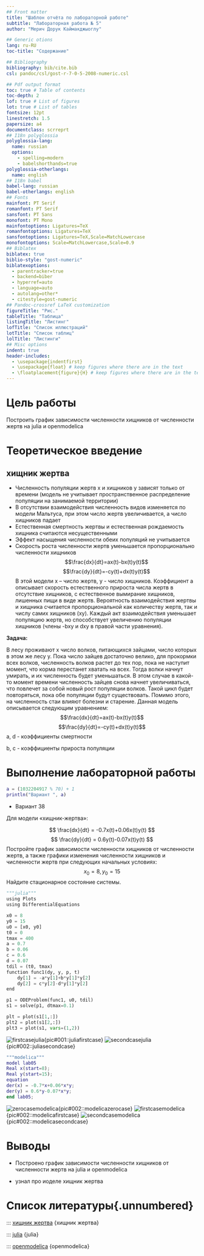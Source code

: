 ```yaml
---
## Front matter
title: "Шаблон отчёта по лабораторной работе"
subtitle: "Лабораторная работа № 5"
author: "Мерич Дорук Каймакджыоглу"

## Generic otions
lang: ru-RU
toc-title: "Содержание"

## Bibliography
bibliography: bib/cite.bib
csl: pandoc/csl/gost-r-7-0-5-2008-numeric.csl

## Pdf output format
toc: true # Table of contents
toc-depth: 2
lof: true # List of figures
lot: true # List of tables
fontsize: 12pt
linestretch: 1.5
papersize: a4
documentclass: scrreprt
## I18n polyglossia
polyglossia-lang:
  name: russian
  options:
	- spelling=modern
	- babelshorthands=true
polyglossia-otherlangs:
  name: english
## I18n babel
babel-lang: russian
babel-otherlangs: english
## Fonts
mainfont: PT Serif
romanfont: PT Serif
sansfont: PT Sans
monofont: PT Mono
mainfontoptions: Ligatures=TeX
romanfontoptions: Ligatures=TeX
sansfontoptions: Ligatures=TeX,Scale=MatchLowercase
monofontoptions: Scale=MatchLowercase,Scale=0.9
## Biblatex
biblatex: true
biblio-style: "gost-numeric"
biblatexoptions:
  - parentracker=true
  - backend=biber
  - hyperref=auto
  - language=auto
  - autolang=other*
  - citestyle=gost-numeric
## Pandoc-crossref LaTeX customization
figureTitle: "Рис."
tableTitle: "Таблица"
listingTitle: "Листинг"
lofTitle: "Список иллюстраций"
lotTitle: "Список таблиц"
lolTitle: "Листинги"
## Misc options
indent: true
header-includes:
  - \usepackage{indentfirst}
  - \usepackage{float} # keep figures where there are in the text
  - \floatplacement{figure}{H} # keep figures where there are in the text
---
```


# Цель работы

Построить график зависимости численности хищников от численности жертв на julia и openmodelica

# Теоретическое введение
## хищник жертва
* Численность популяции жертв x и хищников y зависят только от времени
(модель не учитывает пространственное распределение популяции на
занимаемой территории)
* В отсутствии взаимодействия численность видов изменяется по модели
Мальтуса, при этом число жертв увеличивается, а число хищников падает
* Естественная смертность жертвы и естественная рождаемость хищника
считаются несущественными
* Эффект насыщения численности обеих популяций не учитывается
* Скорость роста численности жертв уменьшается пропорционально
численности хищников
$$\frac{dx}{dt}=ax(t)-bx(t)y(t)$$
$$\frac{dy}{dt}=-cy(t)+dx(t)y(t)$$
В этой модели x – число жертв, y - число хищников. Коэффициент a
описывает скорость естественного прироста числа жертв в отсутствие хищников, с естественное вымирание хищников, лишенных пищи в виде жертв. Вероятность взаимодействия жертвы и хищника считается пропорциональной как количеству жертв, так и числу самих хищников (xy). Каждый акт взаимодействия уменьшает популяцию жертв, но способствует увеличению популяции хищников (члены -bxy и dxy в правой части уравнения).

**Задача:**

В лесу проживают х число волков, питающихся зайцами, число которых в
этом же лесу у. Пока число зайцев достаточно велико, для прокормки всех волков,
численность волков растет до тех пор, пока не наступит момент, что корма
перестанет хватать на всех. Тогда волки начнут умирать, и их численность будет
уменьшаться. В этом случае в какой-то момент времени численность зайцев снова
начнет увеличиваться, что повлечет за собой новый рост популяции волков. Такой
цикл будет повторяться, пока обе популяции будут существовать. Помимо этого,
на численность стаи влияют болезни и старение. Данная модель описывается
следующим уравнением:
$$\frac{dx}{dt}=ax(t)-bx(t)y(t)$$
$$\frac{dy}{dt}=-cy(t)+dx(t)y(t)$$
a, d - коэффициенты смертности

b, c - коэффициенты прироста популяции


# Выполнение лабораторной работы
```m
a = (1032204917 % 70) + 1
println("Вариант ", a)
```
- Вариант 38

Для модели «хищник-жертва»:

$$ 
 \frac{dx}{dt} = -0.7x(t)+0.06x(t)y(t)
$$
$$ 
 \frac{dy}{dt} = 0.6y(t)-0.07x(t)y(t)
$$
Постройте график зависимости численности хищников от численности жертв,
а также графики изменения численности хищников и численности жертв при
следующих начальных условиях: $$x_0=8,y_0=15$$
Найдите стационарное
состояние системы.

```python
"""julia"""
using Plots
using DifferentialEquations

x0 = 8
y0 = 15
u0 = [x0, y0]
t0 = 0
tmax = 400
a = 0.7
b = 0.06
c = 0.6
d = 0.07
tdil = (t0, tmax)
function func1(dy, y, p, t)
    dy[1] = -a*y[1]+b*y[1]*y[2]
    dy[2] = c*y[2]-d*y[1]*y[2] 
end

p1 = ODEProblem(func1, u0, tdil)
s1 = solve(p1, dtmax=0.1)

plt = plot(s1[1,:])
plt2 = plot(s1[2,:])
plt3 = plot(s1, vars=(1,2))
```

![firstcasejulia](image/julia1.jpg){pic#001::juliafirstcase}
![secondcasejulia](image/julia2.jpg){pic#002::juliasecondcase}
```m
"""modelica"""
model lab05
Real x(start=8);
Real y(start=15);
equation
der(x) = -0.7*x+0.06*x*y; 
der(y) = 0.6*y-0.07*x*y;
end lab05;
```
![zerocasemodelica](image/modelica3.jpg){pic#002::modelicazerocase}
![firstcasemodelica](image/modelica1.jpg){pic#002::modelicafirstcase}
![secondcasemodelica](image/modelica2.jpg){pic#002::modelicasecondcase}

# Выводы

 * Построено график зависимости численности хищников от численности жертв на julia и openmodelica
- узнал про иоделе хищник жертва

# Список литературы{.unnumbered}

::: [хищник жертва](https://ru.wikipedia.org/wiki/Система_«хищник_—_жертва»#:~:text=Система%20«хищник%20—%20жертва»%20—%20сложная%20экосистема%2C%20для%20которой,циклически%2C%20являясь%20иллюстрацией%20нейтрального%20равновесия.) {хищник жертва}

::: [julia](https://julialang.org) {julia}

::: [openmodelica](https://openmodelica.org) {openmodelica}





